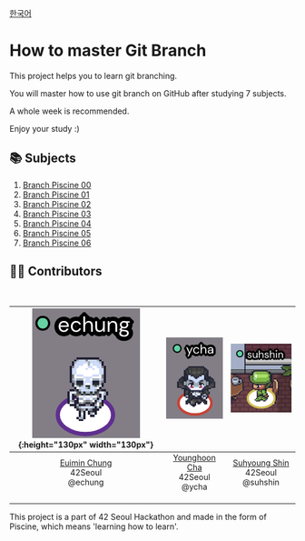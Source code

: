 [한국어](README.kr.md)
# How to master Git Branch

This project helps you to learn git branching.

You will master how to use git branch on GitHub after studying 7 subjects.

A whole week is recommended.

Enjoy your study :)

## 📚 Subjects
1. [Branch Piscine 00](./piscine00/README.md)
2. [Branch Piscine 01](./piscine01/README.md)
3. [Branch Piscine 02](./piscine02/README.md)
4. [Branch Piscine 03](./piscine03/README.md)
5. [Branch Piscine 04](./piscine04/README.md)
6. [Branch Piscine 05](./piscine05/README.md)
7. [Branch Piscine 06](./piscine06/README.md)

## 👨‍🏫 Contributors
<br/>

| ![](./assets/echung.png){:height="130px" width="130px"} | <img src="./assets/ycha.png" width="130" alt="차영훈"/> | <img src="./assets/suhshin.png" width="160" alt="신수형"/> |
| :---: | :---: | :---: |
| [Euimin Chung](https://github.com/euiminnn)<br/>42Seoul<br/>@echung<br/>&nbsp; &nbsp; &nbsp; &nbsp; &nbsp; &nbsp; &nbsp; &nbsp; | [Younghoon Cha](https://github.com/Skyrich2000)<br/>42Seoul<br/>@ycha<br/>&nbsp; &nbsp; &nbsp; &nbsp; &nbsp; &nbsp; &nbsp; &nbsp; | [Suhyoung Shin](https://github.com/rkskekzzz)<br/>42Seoul<br/>@suhshin<br/>&nbsp; &nbsp; &nbsp; &nbsp; &nbsp; &nbsp; &nbsp; &nbsp; |


This project is a part of 42 Seoul Hackathon and made in the form of Piscine, which means 'learning how to learn'.

